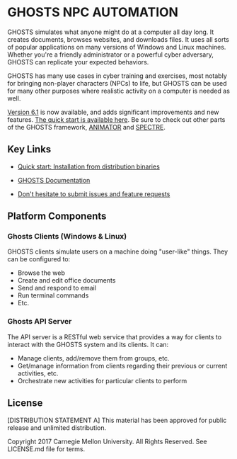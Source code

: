 # GHOSTS NPC AUTOMATION

GHOSTS simulates what anyone might do at a computer all day long. It creates documents, browses websites, and downloads files. It uses all sorts of popular applications on many versions of Windows and Linux machines. Whether you're a friendly administrator or a powerful cyber adversary, GHOSTS can replicate your expected behaviors.

GHOSTS has many use cases in cyber training and exercises, most notably for bringing non-player characters (NPCs) to life, but GHOSTS can be used for many other purposes where realistic activity on a computer is needed as well.


[Version 6.1](https://github.com/cmu-sei/GHOSTS/wiki/v6.1.0-RELEASE-Notes) is now available, and adds significant improvements and new features. [The quick start is available here](https://github.com/cmu-sei/GHOSTS/wiki/Installation-from-distribution-binaries). Be sure to check out other parts of the GHOSTS framework, [ANIMATOR](https://github.com/cmu-sei/GHOSTS-ANIMATOR) and [SPECTRE](https://github.com/cmu-sei/GHOSTS-SPECTRE).

## Key Links

* [Quick start: Installation from distribution binaries](https://cmu-sei.github.io/GHOSTS/quickstart/)

* [GHOSTS Documentation](https://cmu-sei.github.io/GHOSTS/)

* [Don't hesitate to submit issues and feature requests](https://github.com/cmu-sei/GHOSTS/issues)

## Platform Components

### Ghosts Clients (Windows & Linux)

GHOSTS clients simulate users on a machine doing "user-like" things. They can be configured to:

* Browse the web
* Create and edit office documents
* Send and respond to email
* Run terminal commands
* Etc.

### Ghosts API Server

The API server is a RESTful web service that provides a way for clients to interact with the GHOSTS system and its clients. It can:

* Manage clients, add/remove them from groups, etc.
* Get/manage information from clients regarding their previous or current activities, etc.
* Orchestrate new activities for particular clients to perform

## License

[DISTRIBUTION STATEMENT A] This material has been approved for public release and unlimited distribution.

Copyright 2017 Carnegie Mellon University. All Rights Reserved. See LICENSE.md file for terms.
